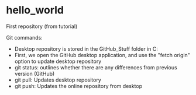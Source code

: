 # hello_world
First repository (from tutorial)

Git commands:
- Desktop repository is stored in the GitHub_Stuff folder in C: 
- First, we open the GitHub desktop application, and use the "fetch origin" option to update desktop repository
- git status: outlines whether there are any differences from previous version (GitHub)
- git pull: Updates desktop repository
- git push: Updates the online repository from desktop
